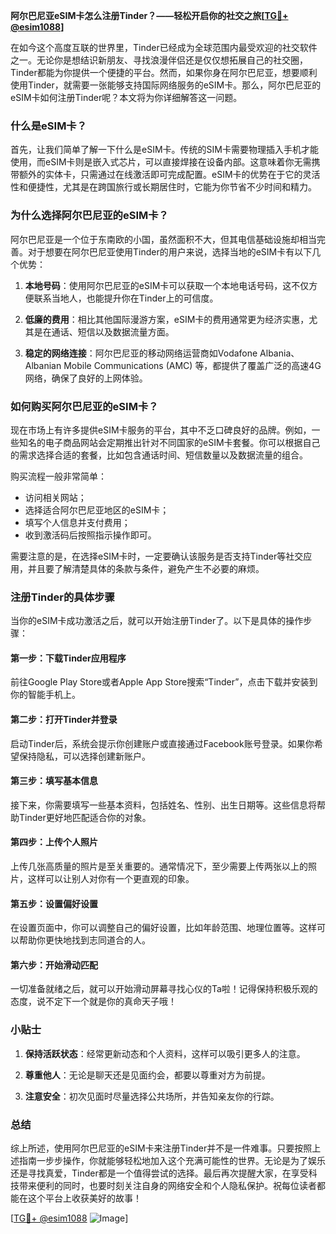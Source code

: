 **阿尔巴尼亚eSIM卡怎么注册Tinder？——轻松开启你的社交之旅[[TG💪+ @esim1088](https://t.me/s/esim1088)]**

在如今这个高度互联的世界里，Tinder已经成为全球范围内最受欢迎的社交软件之一。无论你是想结识新朋友、寻找浪漫伴侣还是仅仅想拓展自己的社交圈，Tinder都能为你提供一个便捷的平台。然而，如果你身在阿尔巴尼亚，想要顺利使用Tinder，就需要一张能够支持国际网络服务的eSIM卡。那么，阿尔巴尼亚的eSIM卡如何注册Tinder呢？本文将为你详细解答这一问题。

### 什么是eSIM卡？

首先，让我们简单了解一下什么是eSIM卡。传统的SIM卡需要物理插入手机才能使用，而eSIM卡则是嵌入式芯片，可以直接焊接在设备内部。这意味着你无需携带额外的实体卡，只需通过在线激活即可完成配置。eSIM卡的优势在于它的灵活性和便捷性，尤其是在跨国旅行或长期居住时，它能为你节省不少时间和精力。

### 为什么选择阿尔巴尼亚的eSIM卡？

阿尔巴尼亚是一个位于东南欧的小国，虽然面积不大，但其电信基础设施却相当完善。对于想要在阿尔巴尼亚使用Tinder的用户来说，选择当地的eSIM卡有以下几个优势：

1. **本地号码**：使用阿尔巴尼亚的eSIM卡可以获取一个本地电话号码，这不仅方便联系当地人，也能提升你在Tinder上的可信度。
   
2. **低廉的费用**：相比其他国际漫游方案，eSIM卡的费用通常更为经济实惠，尤其是在通话、短信以及数据流量方面。

3. **稳定的网络连接**：阿尔巴尼亚的移动网络运营商如Vodafone Albania、Albanian Mobile Communications (AMC) 等，都提供了覆盖广泛的高速4G网络，确保了良好的上网体验。

### 如何购买阿尔巴尼亚的eSIM卡？

现在市场上有许多提供eSIM卡服务的平台，其中不乏口碑良好的品牌。例如，一些知名的电子商品网站会定期推出针对不同国家的eSIM卡套餐。你可以根据自己的需求选择合适的套餐，比如包含通话时间、短信数量以及数据流量的组合。

购买流程一般非常简单：
- 访问相关网站；
- 选择适合阿尔巴尼亚地区的eSIM卡；
- 填写个人信息并支付费用；
- 收到激活码后按照指示操作即可。

需要注意的是，在选择eSIM卡时，一定要确认该服务是否支持Tinder等社交应用，并且要了解清楚具体的条款与条件，避免产生不必要的麻烦。

### 注册Tinder的具体步骤

当你的eSIM卡成功激活之后，就可以开始注册Tinder了。以下是具体的操作步骤：

#### 第一步：下载Tinder应用程序
前往Google Play Store或者Apple App Store搜索“Tinder”，点击下载并安装到你的智能手机上。

#### 第二步：打开Tinder并登录
启动Tinder后，系统会提示你创建账户或直接通过Facebook账号登录。如果你希望保持隐私，可以选择创建新账户。

#### 第三步：填写基本信息
接下来，你需要填写一些基本资料，包括姓名、性别、出生日期等。这些信息将帮助Tinder更好地匹配适合你的对象。

#### 第四步：上传个人照片
上传几张高质量的照片是至关重要的。通常情况下，至少需要上传两张以上的照片，这样可以让别人对你有一个更直观的印象。

#### 第五步：设置偏好设置
在设置页面中，你可以调整自己的偏好设置，比如年龄范围、地理位置等。这样可以帮助你更快地找到志同道合的人。

#### 第六步：开始滑动匹配
一切准备就绪之后，就可以开始滑动屏幕寻找心仪的Ta啦！记得保持积极乐观的态度，说不定下一个就是你的真命天子哦！

### 小贴士

1. **保持活跃状态**：经常更新动态和个人资料，这样可以吸引更多人的注意。
   
2. **尊重他人**：无论是聊天还是见面约会，都要以尊重对方为前提。

3. **注意安全**：初次见面时尽量选择公共场所，并告知亲友你的行踪。

### 总结

综上所述，使用阿尔巴尼亚的eSIM卡来注册Tinder并不是一件难事。只要按照上述指南一步步操作，你就能够轻松地加入这个充满可能性的世界。无论是为了娱乐还是寻找真爱，Tinder都是一个值得尝试的选择。最后再次提醒大家，在享受科技带来便利的同时，也要时刻关注自身的网络安全和个人隐私保护。祝每位读者都能在这个平台上收获美好的故事！

[[TG💪+ @esim1088](https://t.me/s/esim1088) ![Image](https://i.postimg.cc/4NQfJmqS/Snipaste-2025-05-13-00-14-12.png)]